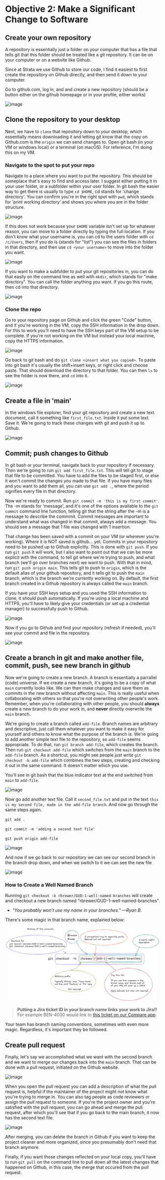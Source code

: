 # Objective 2: Make a Significant Change to Software
## Create your own repository

A repository is essentially just a folder on your computer that has a file that tells git that this folder should be treated like a git repository. It can be on your computer or on a website like Github.

Since at Strata we use Github to store our code, I find it easiest to first create the repository on Github directly, and then send it down to your computer.

Go to github.com, log in, and and create a new repository (should be a button either on the github homepage or in your profile, either works)

![image](https://user-images.githubusercontent.com/110128318/188689000-85296835-73b6-4a1b-97d6-3fc06d37aea7.png)

## Clone the repository to your desktop

Next, we have to `clone` that repository down to your desktop, which essentially means downloading it and letting git know that the copy on Github.com is the `origin` we can send changes to. Open git bash (in your VM or windows local) or a terminal (on macOS). For reference, I'm doing this on my VM.

### Navigate to the spot to put your repo

Navigate to a place where you want to put the repository. This should be someplace that's easy to find and access later. I suggest either putting it in your user folder, or a subfolder within your user folder. In git bash the easier way to get there is usually to type `cd $HOME`, cd stands for 'change directory'. You can confirm you're in the right spot with `pwd`, which stands for 'print working directory' and shows you where you are in the folder structure.

![image](https://user-images.githubusercontent.com/110128318/188698350-1f8b34bf-c44d-48c6-9a44-4ab5286965b5.png)

If this does not work because your `$HOME` variable isn't set up for whatever reason, you can move to a folder directly by typing the full location. If you don't know what your username is, you can cd to the users folder with `cd /c/Users`, then if you do ls (stands for "list") you can see the files in folders in that directory, and then use `cd <your username>` to move into the folder you want.

![image](https://user-images.githubusercontent.com/110128318/188699049-755ea75c-f8e8-43b4-a541-085c4a20d1fe.png)

If you want to make a subfolder to put your git repositories in, you can do that easily on the command line as well with `mkdir`, which stands for "make directory". You can call the folder anything you want. If you go this route, then cd into that directory.

![image](https://user-images.githubusercontent.com/110128318/188699371-f3d38778-5993-402a-9b2b-9a669f44f65e.png)

### Clone the repo

Go to your repository page on Github and click the green "Code" button, and if you're working in the VM, copy the SSH information in the drop down. For this to work you'll need to have the SSH keys part of the VM setup to be complete. If you're not working on the VM but instead your local machine, copy the HTTPS information.

![image](https://user-images.githubusercontent.com/110128318/188745854-212ebafb-8b39-4dd0-a004-a47fd36a20dc.png)

Go back to git bash and do `git clone <insert what you copied>`. To paste into git bash it's usually the shift+insert keys, or right click and choose paste. That should download the directory to that folder. You can then `ls` to see the folder is now there, and `cd` into it.

![image](https://user-images.githubusercontent.com/110128318/188746188-eacd5bfe-69e2-4253-bbee-2115a11f849d.png)

## Create a file in 'main'

In the windows file explorer, find your git repository and create a new text document, call it something like `first_file.txt`. Inside it put some text. Save it. We're going to track these changes with git and push it up to Github.

![image](https://user-images.githubusercontent.com/110128318/188741778-006742c3-887b-41d3-91b8-90dc634ca2c7.png)

## Commit; push changes to Github

In git bash or your terminal, navigate back to your repository if necessary. Then we're going to run `git add first_file.txt`. This will tell git to stage that file to be committed. You have to add the files to be staged first, or else it won't commit the changes you made to that file. If you have many files and you want to add them all, you can use `git add .`, where the period signifies every file in that directory.

Now we're ready to commit. Run `git commit -m 'this is my first commit'`. The -m stands for 'message', and it's one of the options available to the `git commit` command line function, telling git that the string after the -m is a message to describe the commmit. Commit messages are important to understand what was changed in that commit, always add a message. You should see a message that 1 file was changed with 1 insertion.

That change has been saved with a commit on your VM (or wherever you're working). Where it is NOT saved is github... yet. Commits in your repository need to be pushed up to Github explicitly. This is done with `git push`. If you run `git push` it will work, but I also want to point out that we can be more explicit with the command, to tell git where we're trying to push, and what branch (we'll go over branches next) we want to push. With that in mind, run `git push origin main`. This tells git to push to `origin`, which is the default alias of your github repository, and it tells git to push the `main` branch, which is the branch we're currently working on. By default, the first branch created in a Github repository is always called the `main` branch.

If you have your SSH keys setup and you used the SSH information to clone, it should push automatically. If you're using a local machine and HTTPS, you'll have to likely give your credentials (or set up a credential manager) to successfully push to Github.

![image](https://user-images.githubusercontent.com/110128318/188746496-ffd2abe7-ff21-4ae5-b3ac-aa007c39a907.png)

Now if you go to Github and find your repository (refresh if needed), you'll see your commit and file in the repository.

![image](https://user-images.githubusercontent.com/110128318/188746678-e3625f49-8cc2-498c-8504-248b287ca7d1.png)

## Create a branch in git and make another file, commit, push, see new branch in github

Now we're going to create a new branch. A branch is essentially a parrallel (code) universe. If we create a new branch, it's going to be a copy of what `main` currently looks like. We can then make changes and save them as commits in the new branch without affecting `main`. This is really useful when collaborating with others so that you're not overwriting other people's work. Remember, when you're collaborating with other people, you should **always** create a new branch to do your work in, and **never** directly overwrite the `main` branch.

We're going to create a branch called `add-file`. Branch names are arbitrary and descriptive, just call them whatever you want to make it easy for yourself and others to know what the purpose of the branch is. We're going to add another simple text file to the repository, so `add-file` seems appropriate. To do that, run `git branch add-file`, which creates the branch. Then run `git checkout add-file` which switches from the `main` branch to the `add-file` branch. As a shortcut, you might see people just write `git checkout -b add-file` which combines the two steps, creating and checking it out in the same command. It doesn't matter which you use.

You'll see in git bash that the blue indicator text at the end switched from `main` to `add-file`.

![image](https://user-images.githubusercontent.com/110128318/188747858-1be2137b-701d-45c5-ae19-0bbbcc6680e3.png)

Now go add another text file. Call it `second_file.txt` and put in the text `this is my second file, made in the add-file branch`. And now go through the same steps again.

`git add .`

`git commit -m 'adding a second text file'`

`git push origin add-file`

![image](https://user-images.githubusercontent.com/110128318/188754815-6d795387-5a03-48d8-8fc5-05f5868d21fb.png)

And now if we go back to our repository we can see our second branch in the branch drop down, and when we switch to it we can see the new file

![image](https://user-images.githubusercontent.com/110128318/188754979-9bcb83f8-4372-446e-b06a-dd1c6b12200b.png)

### How to Create a Well Named Branch

Running `git checkout -b rbrewer/GUD-1-well-named-branches` will create and checkout a new branch named "rbrewer/GUD-1-well-named-branches". 
   * *"You probably won't use my name in your branches." &mdash;Ryan B.* 

There's some magic in that branch name, explained below:

![img_2.png](img_2.png)

> **Putting a Jira ticket ID in your branch name links your work to Jira!!**
> For example BEN-4030 would link to [this ticket on our Compare app](https://jira.sdt.local/browse/BEN-4030).

Your team has branch naming conventions, sometimes with even more magic. Regardless, it's important they be followed.

## Create pull request

Finally, let's say we accomplished what we want with the second branch and we want to merge our changes back into the `main` branch. That can be done with a pull request, initiated on the Github website.

![image](https://user-images.githubusercontent.com/110128318/188755224-6c2f37cf-695e-4bbf-8415-cc39e2f1fdfa.png)

When you open the pull request you can add a description of what the pull request is, helpful if the maintainer of the project might not know what you're trying to merge in. You can also tag people as code reviewers or assign the pull request to someone. If you're the project owner and you're satisfied with the pull request, you can go ahead and merge the pull request, after which you'll see that if you go back to the main branch, it now has the second text file.

![image](https://user-images.githubusercontent.com/110128318/188755511-b7ae83ad-34ee-4463-b5f8-21544d90bf2b.png)

After merging, you can delete the branch in Github if you want to keep the project cleaner and more organized, since you presumably don't need that branch anymore.

Finally, if you want those changes reflected on your local copy, you'll have to run `git pull` on the command line to pull down all the latest changes that happened on Github, in this case, the merge that occured from the pull request.
